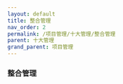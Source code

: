 ```yaml
---
layout: default
title: 整合管理
nav_order: 2
permalink: /项目管理/十大管理/整合管理
parent: 十大管理
grand_parent: 项目管理
---
```


### 整合管理